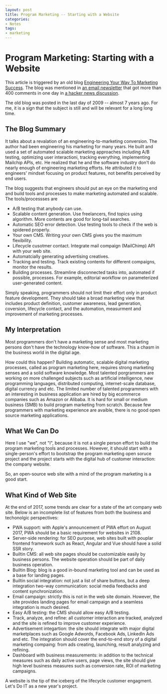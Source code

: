 ```yaml
---
layout: post
title: Program Marketing -- Starting with a Website
categories:
- Notes
tags:
- marketing
---
```

# Program Marketing: Starting with a Website

This article is triggered by an old blog [Engineering Your Way To Marketing Success](http://www.kalzumeus.com/2009/12/31/engineering-your-way-to-marketing-success/). The blog was mentioned in [an email newsletter](https://training.kalzumeus.com/newsletters/archive/consulting_1) that got more than 400 comments in one day in [a hacker news discussion](https://news.ycombinator.com/item?id=15994410).

The old blog was posted in the last day of 2009 -- almost 7 years ago. For me, it is a sign that the subject is still and will be relevant for a long long time.

## The Blog Summary

It talks about a revalation of an engineering-to-marketing conversion. The author had been engineering his marketing for many years. He built and used a set of automated scalable marketing approaches including A/B testing, optimizing user interactioni, tracking everything, implementing Mailchip APIs, etc. He realized that he and the software industry don't do nearly enough of engineering marketing efforts. He attributed it to engineers' mindset focusing on product features, not benefits perceived by end users.

The blog suggests that engineers should put an eye on the marketing end and build tools and processes to make marketing automated and scalable. The tools/processses are

* A/B testing that anybody can use.
* Scalable content generation. Use freelancers, find topics using algorithm. More contents are good for long-tail searches.
* Automatic SEO error detection. Use testing tools to check if the web is spidered properly.
* Your own CMS. Writing your own CMS gives you the maximum flexibility.
* Lifecycle cusotmer contact. Integrate mail compaign (MailChimp) API with your web site.
* Automatcially generating advertising creatives.
* Tracking and testing. Track existing contents for different compaigns, monitor the results.
* Building processes. Streamline disconnected tasks into, automated if possible,  processes. For example, editorial workflow on parameterized user-generated content.

Simply speaking, programmers should not limit their effort only in product feature development. They should take a broad marketing view that includes product definition, customer awareness, lead generation, coversion, lifecycle contact, and the automation, measurment and improvement of marketing processes.

## My Interpretation

Most programmers don't have a marketing sense and most marketing persons don't have the technology know-how of software. This a chasm in the business world in the digital age.

How could this happen? Building automatic, scalable digital marketing processes, called as program marketing here, requires strong marketing senses and a solid software knowledge. Most talented porgrammers are working on more challenged subjects such as artificial intelligence, new programming languages, distributed computing, internet-scale database, digital currency and etc. The limited number of talented programmers with an interesting in business application are hired by big ecommerce companies such as Amazon or Alibaba. It is hard for small or medium business (SMB) to build program marketing from scratch. Because few programmers with marketing experience are avaible, there is no good open source marketing applications.

## What We Can Do

Here I use "we", not "I", because it is not a single person effort to build the program marketing tools and processes. However, it should start with a single-person's effort to bootstrap the program marketing open soruce project and the project starts with the digital hub of customer interaction: the company website.

So, an open-source web site with a mind of the program marketing is a good start.

## What Kind of Web Site

At the end of 2017, some trends are clear for a state of the art company web site. Below is an incomplete list of features from both the business and techonolgic perspectives:

* PWA support: with Apple's announcement of PWA effort on August 2017, PWA should be a basic requirement for websites in 2108.
* Server-side rendering: for SEO purpose, web sites built with pouplar frontend framework such as React, Angular and Vue should have a solid SSR story.
* Builtin CMS: all web site pages should be customizable easily by business persons. The website operation should be part of daily business operation.
* Builtin Blog: blog is a good in-bound marketing tool and can be used as a base for landing pages.
* Builtin social integration: not just a list of share buttons, but a deep integration two-way communication: social media feedbacks and content synchronization.
* Email campaign: strictly this is not in the web site domain. However, the site provides landing pages for email campaign and a seamless integration is much desired.
* Easy A/B testing: the CMS should allow easy A/B testing.
* Track, analyze, and refine: all customer interaction are tracked, analyzed and the site is refined to improve customer experience.
* Advertisement integartion: the site should integrate with major digital marketplaces such as Google Adwords, Facebook Ads, LinkedIn Ads and etc. The integration should cover the end-to-end story of a digital marketing compaing: from ads creating, launching, result analyzing and refining.
* Dashboard with business measurements: in addition to the technical measures such as daily active users, page views, the site should give high level business measures such as conversion rate, ROI of marketing campaigns.

A website is the tip of the iceberg of the lifecycle customer engagment. Let's Do IT as a new year's project.